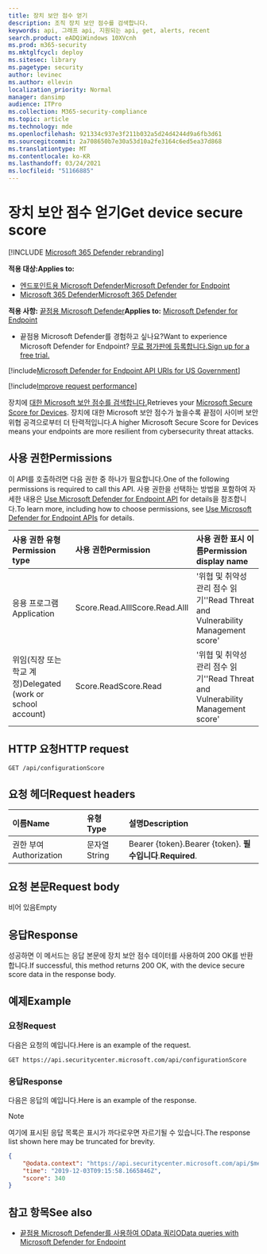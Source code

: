 ```yaml
---
title: 장치 보안 점수 얻기
description: 조직 장치 보안 점수를 검색합니다.
keywords: api, 그래프 api, 지원되는 api, get, alerts, recent
search.product: eADQiWindows 10XVcnh
ms.prod: m365-security
ms.mktglfcycl: deploy
ms.sitesec: library
ms.pagetype: security
author: levinec
ms.author: ellevin
localization_priority: Normal
manager: dansimp
audience: ITPro
ms.collection: M365-security-compliance
ms.topic: article
ms.technology: mde
ms.openlocfilehash: 921334c937e3f211b032a5d24d4244d9a6fb3d61
ms.sourcegitcommit: 2a708650b7e30a53d10a2fe3164c6ed5ea37d868
ms.translationtype: MT
ms.contentlocale: ko-KR
ms.lasthandoff: 03/24/2021
ms.locfileid: "51166885"
---
```

# <a name="get-device-secure-score"></a><span data-ttu-id="a86ff-104">장치 보안 점수 얻기</span><span class="sxs-lookup"><span data-stu-id="a86ff-104">Get device secure score</span></span>

[!INCLUDE [Microsoft 365 Defender rebranding](../../includes/microsoft-defender.md)]

<span data-ttu-id="a86ff-105">**적용 대상:**</span><span class="sxs-lookup"><span data-stu-id="a86ff-105">**Applies to:**</span></span>
- [<span data-ttu-id="a86ff-106">엔드포인트용 Microsoft Defender</span><span class="sxs-lookup"><span data-stu-id="a86ff-106">Microsoft Defender for Endpoint</span></span>](https://go.microsoft.com/fwlink/p/?linkid=2154037)
- [<span data-ttu-id="a86ff-107">Microsoft 365 Defender</span><span class="sxs-lookup"><span data-stu-id="a86ff-107">Microsoft 365 Defender</span></span>](https://go.microsoft.com/fwlink/?linkid=2118804)

<span data-ttu-id="a86ff-108">**적용 사항:** [끝점용 Microsoft Defender](https://go.microsoft.com/fwlink/?linkid=2154037)</span><span class="sxs-lookup"><span data-stu-id="a86ff-108">**Applies to:** [Microsoft Defender for Endpoint](https://go.microsoft.com/fwlink/?linkid=2154037)</span></span>

- <span data-ttu-id="a86ff-109">끝점용 Microsoft Defender를 경험하고 싶나요?</span><span class="sxs-lookup"><span data-stu-id="a86ff-109">Want to experience Microsoft Defender for Endpoint?</span></span> [<span data-ttu-id="a86ff-110">무료 평가판에 등록합니다.</span><span class="sxs-lookup"><span data-stu-id="a86ff-110">Sign up for a free trial.</span></span>](https://www.microsoft.com/microsoft-365/windows/microsoft-defender-atp?ocid=docs-wdatp-exposedapis-abovefoldlink) 

[!include[Microsoft Defender for Endpoint API URIs for US Government](../../includes/microsoft-defender-api-usgov.md)]

[!include[Improve request performance](../../includes/improve-request-performance.md)]


<span data-ttu-id="a86ff-111">장치에 [대한 Microsoft 보안 점수를 검색합니다.](tvm-microsoft-secure-score-devices.md)</span><span class="sxs-lookup"><span data-stu-id="a86ff-111">Retrieves your [Microsoft Secure Score for Devices](tvm-microsoft-secure-score-devices.md).</span></span> <span data-ttu-id="a86ff-112">장치에 대한 Microsoft 보안 점수가 높을수록 끝점이 사이버 보안 위협 공격으로부터 더 탄력적입니다.</span><span class="sxs-lookup"><span data-stu-id="a86ff-112">A higher Microsoft Secure Score for Devices means your endpoints are more resilient from cybersecurity threat attacks.</span></span> 

## <a name="permissions"></a><span data-ttu-id="a86ff-113">사용 권한</span><span class="sxs-lookup"><span data-stu-id="a86ff-113">Permissions</span></span>

<span data-ttu-id="a86ff-114">이 API를 호출하려면 다음 권한 중 하나가 필요합니다.</span><span class="sxs-lookup"><span data-stu-id="a86ff-114">One of the following permissions is required to call this API.</span></span> <span data-ttu-id="a86ff-115">사용 권한을 선택하는 방법을 포함하여 자세한 내용은 [Use Microsoft Defender for Endpoint API](apis-intro.md) for details을 참조합니다.</span><span class="sxs-lookup"><span data-stu-id="a86ff-115">To learn more, including how to choose permissions, see [Use Microsoft Defender for Endpoint APIs](apis-intro.md) for details.</span></span>

<span data-ttu-id="a86ff-116">사용 권한 유형</span><span class="sxs-lookup"><span data-stu-id="a86ff-116">Permission type</span></span> |   <span data-ttu-id="a86ff-117">사용 권한</span><span class="sxs-lookup"><span data-stu-id="a86ff-117">Permission</span></span>  |   <span data-ttu-id="a86ff-118">사용 권한 표시 이름</span><span class="sxs-lookup"><span data-stu-id="a86ff-118">Permission display name</span></span>
:---|:---|:---
<span data-ttu-id="a86ff-119">응용 프로그램</span><span class="sxs-lookup"><span data-stu-id="a86ff-119">Application</span></span> |   <span data-ttu-id="a86ff-120">Score.Read.Alll</span><span class="sxs-lookup"><span data-stu-id="a86ff-120">Score.Read.Alll</span></span> |   <span data-ttu-id="a86ff-121">'위협 및 취약성 관리 점수 읽기'</span><span class="sxs-lookup"><span data-stu-id="a86ff-121">'Read Threat and Vulnerability Management score'</span></span>
<span data-ttu-id="a86ff-122">위임(직장 또는 학교 계정)</span><span class="sxs-lookup"><span data-stu-id="a86ff-122">Delegated (work or school account)</span></span> | <span data-ttu-id="a86ff-123">Score.Read</span><span class="sxs-lookup"><span data-stu-id="a86ff-123">Score.Read</span></span> | <span data-ttu-id="a86ff-124">'위협 및 취약성 관리 점수 읽기'</span><span class="sxs-lookup"><span data-stu-id="a86ff-124">'Read Threat and Vulnerability Management score'</span></span>

## <a name="http-request"></a><span data-ttu-id="a86ff-125">HTTP 요청</span><span class="sxs-lookup"><span data-stu-id="a86ff-125">HTTP request</span></span>

```
GET /api/configurationScore
```

## <a name="request-headers"></a><span data-ttu-id="a86ff-126">요청 헤더</span><span class="sxs-lookup"><span data-stu-id="a86ff-126">Request headers</span></span>

<span data-ttu-id="a86ff-127">이름</span><span class="sxs-lookup"><span data-stu-id="a86ff-127">Name</span></span> | <span data-ttu-id="a86ff-128">유형</span><span class="sxs-lookup"><span data-stu-id="a86ff-128">Type</span></span> | <span data-ttu-id="a86ff-129">설명</span><span class="sxs-lookup"><span data-stu-id="a86ff-129">Description</span></span>
:---|:---|:---
<span data-ttu-id="a86ff-130">권한 부여</span><span class="sxs-lookup"><span data-stu-id="a86ff-130">Authorization</span></span> | <span data-ttu-id="a86ff-131">문자열</span><span class="sxs-lookup"><span data-stu-id="a86ff-131">String</span></span> | <span data-ttu-id="a86ff-132">Bearer {token}.</span><span class="sxs-lookup"><span data-stu-id="a86ff-132">Bearer {token}.</span></span> <span data-ttu-id="a86ff-133">**필수입니다**.</span><span class="sxs-lookup"><span data-stu-id="a86ff-133">**Required**.</span></span>

## <a name="request-body"></a><span data-ttu-id="a86ff-134">요청 본문</span><span class="sxs-lookup"><span data-stu-id="a86ff-134">Request body</span></span>

<span data-ttu-id="a86ff-135">비어 있음</span><span class="sxs-lookup"><span data-stu-id="a86ff-135">Empty</span></span>

## <a name="response"></a><span data-ttu-id="a86ff-136">응답</span><span class="sxs-lookup"><span data-stu-id="a86ff-136">Response</span></span>

<span data-ttu-id="a86ff-137">성공하면 이 메서드는 응답 본문에 장치 보안 점수 데이터를 사용하여 200 OK를 반환합니다.</span><span class="sxs-lookup"><span data-stu-id="a86ff-137">If successful, this method returns 200 OK, with the device secure score data in the response body.</span></span>

## <a name="example"></a><span data-ttu-id="a86ff-138">예제</span><span class="sxs-lookup"><span data-stu-id="a86ff-138">Example</span></span>

### <a name="request"></a><span data-ttu-id="a86ff-139">요청</span><span class="sxs-lookup"><span data-stu-id="a86ff-139">Request</span></span>

<span data-ttu-id="a86ff-140">다음은 요청의 예입니다.</span><span class="sxs-lookup"><span data-stu-id="a86ff-140">Here is an example of the request.</span></span>

```http
GET https://api.securitycenter.microsoft.com/api/configurationScore
```

### <a name="response"></a><span data-ttu-id="a86ff-141">응답</span><span class="sxs-lookup"><span data-stu-id="a86ff-141">Response</span></span>

<span data-ttu-id="a86ff-142">다음은 응답의 예입니다.</span><span class="sxs-lookup"><span data-stu-id="a86ff-142">Here is an example of the response.</span></span>

>[!NOTE]
><span data-ttu-id="a86ff-143">여기에 표시된 응답 목록은 표시가 까다로우면 자르기될 수 있습니다.</span><span class="sxs-lookup"><span data-stu-id="a86ff-143">The response list shown here may be truncated for brevity.</span></span> 

```json
{
    "@odata.context": "https://api.securitycenter.microsoft.com/api/$metadata#ConfigurationScore/$entity",
    "time": "2019-12-03T09:15:58.1665846Z",
    "score": 340
}
```

## <a name="see-also"></a><span data-ttu-id="a86ff-144">참고 항목</span><span class="sxs-lookup"><span data-stu-id="a86ff-144">See also</span></span>

- [<span data-ttu-id="a86ff-145">끝점용 Microsoft Defender를 사용하여 OData 쿼리</span><span class="sxs-lookup"><span data-stu-id="a86ff-145">OData queries with Microsoft Defender for Endpoint</span></span>](exposed-apis-odata-samples.md)
